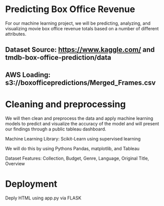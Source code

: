 # Predicting Box Office Revenue
For our machine learning project, we will be predicting, analyzing, and visualizing movie box office revenue totals based on a number of different attributes. 
## Dataset Source: https://www.kaggle.com/  and tmdb-box-office-prediction/data 

## AWS Loading: s3://boxofficepredictions/Merged_Frames.csv

# Cleaning and preprocessing
We will then clean and preprocess the data and apply machine learning models to predict and visualize the accuracy of the model and will present our findings through a public tableau dashboard.

Machine Learning Library: Scikit-Learn using supervised learning 

We will do this by using Pythons Pandas, matplotlib, and Tableau 

Dataset Features: 
Collection,
Budget,
Genre,
Language,
Original Title, 
Overview 

# Deployment
Deply HTML using app.py via FLASK
